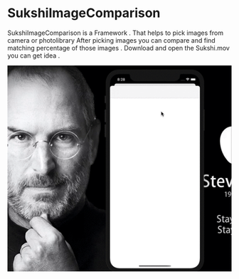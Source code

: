 # SukshiImageComparison
SukshiImageComparison is a Framework . That helps to pick images from camera or photolibrary
After picking images you can compare and find matching percentage of those images . Download and open the Sukshi.mov you can get idea .

![Clear Idea of the app](https://github.com/pavankalyanjonnadula/SukshiImageComparison/blob/master/Sukshi.gif)
